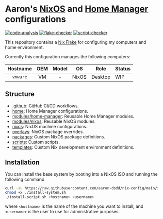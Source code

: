 # Aaron's [NixOS] and [Home Manager] configurations

[![code-analysis](https://github.com/aaron-dodd/nix-config/actions/workflows/code-analysis.yml/badge.svg)](https://github.com/aaron-dodd/nix-config/actions/workflows/code-analysis.yml)
[![flake-checker](https://github.com/aaron-dodd/nix-config/actions/workflows/flake-checker.yml/badge.svg)](https://github.com/aaron-dodd/nix-config/actions/workflows/flake-checker.yml)
[![script-checker](https://github.com/aaron-dodd/nix-config/actions/workflows/script-checker.yml/badge.svg)](https://github.com/aaron-dodd/nix-config/actions/workflows/script-checker.yml)

[NixOS]: https://nixos.org/
[Home Manager]: https://github.com/nix-community/home-manager

This repository contains a [Nix Flake](https://nixos.wiki/wiki/Flakes) for configuring my computers and home environment.

Currently this configuration manages the following computers:

|    Hostname    |       OEM      |        Model        |       OS      |     Role     |  Status  |
| :------------: | :------------: | :-----------------: | :-----------: | :----------: | :------- |
| `vmware`       | VM             | -                   | NixOS         | Desktop      | WIP      |

## Structure

 - [.github]: GitHub CI/CD workflows.
 - [home]: Home Manager configurations.
 - [modules/home-manager]: Reusable Home Manager modules.
 - [modules/nixos]: Reusable NixOS modules.
 - [nixos](./nixos): NixOS machine configurations.
 - [overlays]: NixOS package overrides.
 - [packages]: Custom NixOS package definitions.
 - [scripts]: Custom scripts.
 - [templates]: Custom Nix development environment definitions.

[.github]: ./.github/workflows
[home]: ./home
[modules/home-manager]: ./modules/home-manager
[modules/nixos]: ./modules/nixos
[overlays]: ./overlays
[packages]: ./packages
[scripts]: ./scripts
[templates]: ./templates

## Installation

You can install the base system by booting into a NixOS ISO and running the
following command:

```bash
curl -sL https://raw.githubusercontent.com/aaron-dodd/nix-config/main/scripts/install-system.sh > install-system.sh
chmod +x ./install-system.sh
./install-script.sh <hostname> <username>
```

where `<hostname>` is the name of the machine you want to install, and
`<username>` is the user to use for administrative purposes.

